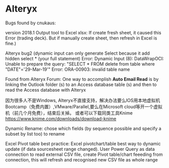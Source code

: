 # Alteryx
Bugs found by cnukaus:

version 2018.1
Output tool to Excel xlsx:
If create fresh sheet, it caused this Error (trading deck). But if manually create sheet, then refresh in Excel is fine.)

Alteryx bug2 (dynamic input can only generate Select because it add hidden select * (your full statement)
Error: Dynamic Input (8): DataWrapOCI: Unable to prepare the query: "SELECT * FROM delete from table where "DATE"='29-Mar-19'" Error: ORA-00903: invalid table name

Found from Alteryx Forum: One way to accomplish **Auto Email Read**  is by linking the Outlook folder (s) to an Access database table (s) and then to read the Access database with Alteryx


因为很多人不是Windows, Alteryx不直接支持，解决办法要么IOS用本地虚拟机Bootcamp（免费内置）,VMware/Parallel,要么在Microsoft cloud等开一个虚拟机（前几个月免费），结束后关掉。 或者可以下载同类工具Knime  https://www.knime.com/downloads/download-knime

Dynamic Rename: chose which fields (by sequence possible and specify a subset by list too) to rename

Excel Pivot table best practice:
Excel pivotchart/table best way to dynamic update (if data sourcesheet range changed). User Power Query as data connection to read external CSV file, create Pivot table/chart feeeding from connection, this will refresh and recognised new CSV file as whole range
